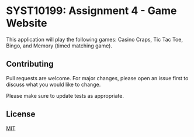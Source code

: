 # SYST10199: Assignment 4 - Game Website

This application will play the following games: Casino Craps, 
Tic Tac Toe, Bingo, and Memory (timed matching game).

## Contributing
Pull requests are welcome. For major changes, please open an issue first to discuss what you would like to change.

Please make sure to update tests as appropriate.

## License
[MIT](https://choosealicense.com/licenses/mit/)
